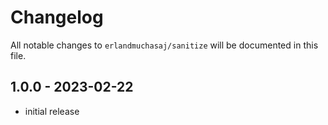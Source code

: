 # Changelog

All notable changes to `erlandmuchasaj/sanitize` will be documented in this file.

## 1.0.0 - 2023-02-22

- initial release
